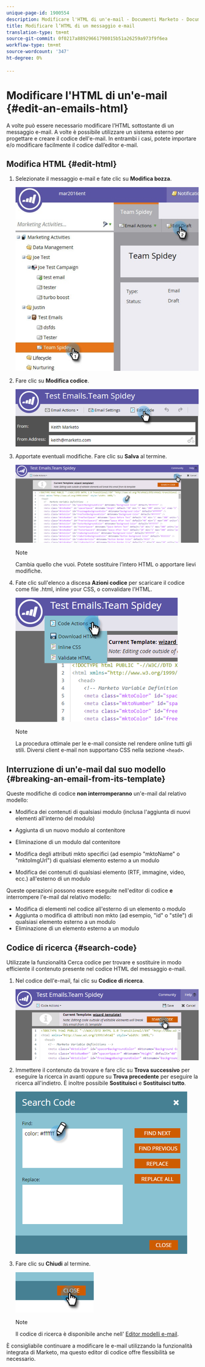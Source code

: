```yaml
---
unique-page-id: 1900554
description: Modificare l'HTML di un'e-mail - Documenti Marketo - Documentazione del prodotto
title: Modificare l’HTML di un messaggio e-mail
translation-type: tm+mt
source-git-commit: 0f0217a88929661798015b51a26259a973f9f6ea
workflow-type: tm+mt
source-wordcount: '347'
ht-degree: 0%

---
```



# Modificare l&#39;HTML di un&#39;e-mail {#edit-an-emails-html}

A volte può essere necessario modificare l’HTML sottostante di un messaggio e-mail. A volte è possibile utilizzare un sistema esterno per progettare e creare il codice dell&#39;e-mail. In entrambi i casi, potete importare e/o modificare facilmente il codice dall’editor e-mail.

## Modifica HTML {#edit-html}

1. Selezionate il messaggio e-mail e fate clic su **Modifica bozza**.

   ![](assets/teamspidey.jpg)

1. Fare clic su **Modifica codice**.

   ![](assets/two-4.png)

1. Apportate eventuali modifiche. Fare clic su **Salva** al termine.

   ![](assets/three-3.png)

   >[!NOTE]
   >
   >Cambia quello che vuoi. Potete sostituire l’intero HTML o apportare lievi modifiche.

1. Fate clic sull&#39;elenco a discesa **Azioni codice** per scaricare il codice come file .html, inline your CSS, o convalidare l&#39;HTML.

   ![](assets/four-2.png)

   >[!NOTE]
   >
   >La procedura ottimale per le e-mail consiste nel rendere online tutti gli stili. Diversi client e-mail non supportano CSS nella sezione `<head>`.

## Interruzione di un&#39;e-mail dal suo modello {#breaking-an-email-from-its-template}

Queste modifiche di codice **non interromperanno** un&#39;e-mail dal relativo modello:

* Modifica dei contenuti di qualsiasi modulo (inclusa l&#39;aggiunta di nuovi elementi all&#39;interno del modulo)
* Aggiunta di un nuovo modulo al contenitore
* Eliminazione di un modulo dal contenitore

* Modifica degli attributi mkto specifici (ad esempio &quot;mktoName&quot; o &quot;mktoImgUrl&quot;) di qualsiasi elemento esterno a un modulo
* Modifica dei contenuti di qualsiasi elemento (RTF, immagine, video, ecc.) all&#39;esterno di un modulo

Queste operazioni possono essere eseguite nell&#39;editor di codice **e** interrompere l&#39;e-mail dal relativo modello:

* Modifica di elementi nel codice all&#39;esterno di un elemento o modulo
* Aggiunta o modifica di attributi non mkto (ad esempio, &quot;id&quot; o &quot;stile&quot;) di qualsiasi elemento esterno a un modulo
* Eliminazione di un elemento esterno a un modulo

## Codice di ricerca {#search-code}

Utilizzate la funzionalità Cerca codice per trovare e sostituire in modo efficiente il contenuto presente nel codice HTML del messaggio e-mail.

1. Nel codice dell&#39;e-mail, fai clic su **Codice di ricerca**.

   ![](assets/five-2.png)

1. Immettere il contenuto da trovare e fare clic su **Trova successivo** per eseguire la ricerca in avanti oppure su **Trova precedente** per eseguire la ricerca all&#39;indietro. È inoltre possibile **Sostituisci** e **Sostituisci tutto**.

   ![](assets/six-1.png)

1. Fare clic su **Chiudi** al termine.

   ![](assets/seven.png)

   >[!NOTE]
   >
   >Il codice di ricerca è disponibile anche nell&#39; [Editor modelli e-mail](/help/marketo/product-docs/email-marketing/general/email-editor-2/create-an-email-template.md).

È consigliabile continuare a modificare le e-mail utilizzando la funzionalità integrata di Marketo, ma questo editor di codice offre flessibilità se necessario.
